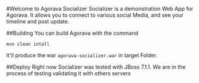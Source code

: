 #Welcome to Agorava Socializer
Socializer is a demonstration Web App for Agorava. It allows you to connect to various social Media, and see your timeline and post update.

##Building
You can build Agorava with the command

`mvn clean intall`

It'll produce the war `agorava-socializer.war` in target Folder. 

##Deploy
Right now Socializer was tested with JBoss 7.1.1. We are in the process of testing validating it with others servers